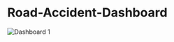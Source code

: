 # Road-Accident-Dashboard
![Dashboard 1](https://github.com/user-attachments/assets/980df784-f964-444c-8e1f-0ed8848fdb68)
